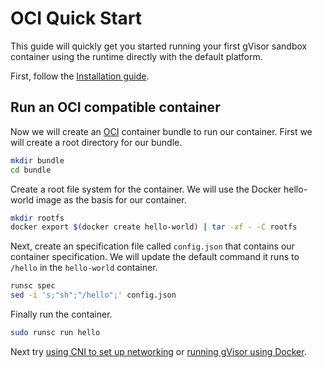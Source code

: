 # OCI Quick Start

This guide will quickly get you started running your first gVisor sandbox
container using the runtime directly with the default platform.

First, follow the [Installation guide][install].

## Run an OCI compatible container

Now we will create an [OCI][oci] container bundle to run our container. First we
will create a root directory for our bundle.

```bash
mkdir bundle
cd bundle
```

Create a root file system for the container. We will use the Docker hello-world
image as the basis for our container.

```bash
mkdir rootfs
docker export $(docker create hello-world) | tar -xf - -C rootfs
```

Next, create an specification file called `config.json` that contains our
container specification. We will update the default command it runs to `/hello`
in the `hello-world` container.

```bash
runsc spec
sed -i 's;"sh";"/hello";' config.json
```

Finally run the container.

```bash
sudo runsc run hello
```

Next try [using CNI to set up networking](../../../tutorials/cni/) or
[running gVisor using Docker](../docker/).

[oci]: https://opencontainers.org/
[install]: /docs/user_guide/install
